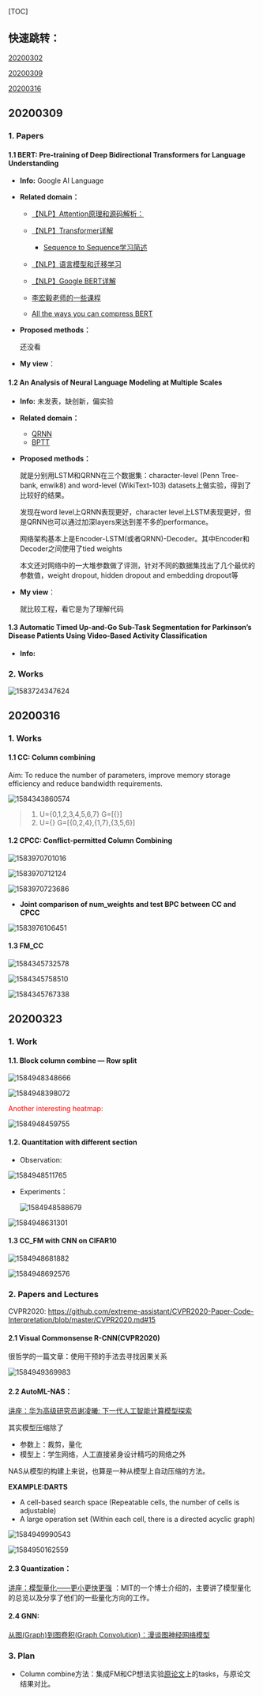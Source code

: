 [TOC]

## 快速跳转：

[20200302](#3.1)

[20200309](#3.2)

[20200316](#3.3)

## <span id="3.2">20200309</span>

### 1. Papers

#### 1.1 BERT: Pre-training of Deep Bidirectional Transformers for Language Understanding

* **Info:**
  Google AI Language
  
* **Related domain：**

  * [【NLP】Attention原理和源码解析：](https://zhuanlan.zhihu.com/p/43493999)

  * [【NLP】Transformer详解](https://zhuanlan.zhihu.com/p/44121378)
    * [Sequence to Sequence学习简述](https://www.jianshu.com/p/9bf7178279dc)

  * [【NLP】语言模型和迁移学习](https://zhuanlan.zhihu.com/p/42618178)
  * [【NLP】Google BERT详解](https://zhuanlan.zhihu.com/p/46652512)
  * [李宏毅老师的一些课程](http://speech.ee.ntu.edu.tw/~tlkagk/courses_MLSD15_2.html)
  * [All the ways you can compress BERT](http://mitchgordon.me/machine/learning/2019/11/18/all-the-ways-to-compress-BERT.html?nsukey=eHJM%2BGUiYs6qXlZDlmFREcOz2MH5BWOVeeChDwj1Yk1EyUzBERPxA4JMdFCJM%2Bifjl8UHbEGbTF6M3X2fMeG9CYeRRN55Xbezm3Z%2BDx077StqhxJkFh3e5HF7%2Feju5vfpGF99EIIVa%2BovT5V7hIUWMuQDfkXa177Dds0F5h8G0odZvGebtfVE27t9xYSYOkEAFLW4bleyUC3QtjCuFBM9w%3D%3D)

* **Proposed methods：**

  还没看

* **My view**：

#### 1.2 An Analysis of Neural Language Modeling at Multiple Scales

- **Info:**
  未发表，缺创新，偏实验

- **Related domain：**

  - [QRNN](https://blog.csdn.net/u011961856/article/details/77431869)
  - [BPTT](https://blog.csdn.net/u014038273/article/details/83042185)

- **Proposed methods：**

  就是分别用LSTM和QRNN在三个数据集：character-level (Penn Tree- bank, enwik8) and word-level (WikiText-103) datasets上做实验，得到了比较好的结果。

  发现在word level上QRNN表现更好，character level上LSTM表现更好，但是QRNN也可以通过加深layers来达到差不多的performance。

  网络架构基本上是Encoder-LSTM(或者QRNN)-Decoder。其中Encoder和Decoder之间使用了tied weights

  本文还对网络中的一大堆参数做了评测，针对不同的数据集找出了几个最优的参数值，weight dropout, hidden dropout and embedding dropout等

- **My view**：

  就比较工程，看它是为了理解代码

#### 1.3 Automatic Timed Up-and-Go Sub-Task Segmentation for Parkinson’s Disease Patients Using Video-Based Activity Classification

* **Info:**

### 2. Works

![1583724347624](202003工作记录.assets/1583724347624.png)

## 20200316

### 1. Works

#### 1.1 CC: Column combining

Aim: To reduce the number of parameters, improve memory storage efficiency and reduce bandwidth requirements.

![1584343860574](202003工作记录.assets/1584343860574.png)

>1. U={0,1,2,3,4,5,6,7}   G=[{}]
>2. U={}   G=[{0,2,4},{1,7},{3,5,6}]

#### 1.2 CPCC: Conflict-permitted Column Combining

![1583970701016](202003工作记录.assets/1583970701016.png)

![1583970712124](202003工作记录.assets/1583970712124.png)

![1583970723686](202003工作记录.assets/1583970723686.png)

* **Joint comparison of num_weights and test BPC between CC and CPCC**

![1583976106451](202003工作记录.assets/1583976106451.png)

#### 1.3 FM_CC

![1584345732578](202003工作记录.assets/1584345732578.png)

![1584345758510](202003工作记录.assets/1584345758510.png)

![1584345767338](202003工作记录.assets/1584345767338.png)

## 20200323

### 1. Work

#### 1.1. **Block column combine — Row split** 

![1584948348666](202003工作记录.assets/1584948348666.png)

![1584948398072](202003工作记录.assets/1584948398072.png)

<font color=red> Another interesting heatmap:</font>

 ![1584948459755](202003工作记录.assets/1584948459755.png)

#### 1.2. Quantitation with different section

* Observation:

![1584948511765](202003工作记录.assets/1584948511765.png)

* Experiments：

  ![1584948588679](202003工作记录.assets/1584948588679.png)

![1584948631301](202003工作记录.assets/1584948631301.png)

#### 1.3 CC_FM with CNN on CIFAR10

![1584948681882](202003工作记录.assets/1584948681882.png)

![1584948692576](202003工作记录.assets/1584948692576.png)

### 2. Papers and Lectures

CVPR2020: https://github.com/extreme-assistant/CVPR2020-Paper-Code-Interpretation/blob/master/CVPR2020.md#15

#### 2.1 Visual Commonsense R-CNN(CVPR2020)

很哲学的一篇文章：使用干预的手法去寻找因果关系

![1584949369983](202003工作记录.assets/1584949369983.png)

#### 2.2 AutoML-NAS：

[讲座：华为高级研究员谢凌曦: 下一代人工智能计算模型探索](https://mp.weixin.qq.com/s/1dGZTQYtlbhtncm5yeLLcA)

其实模型压缩除了

* 参数上：裁剪，量化
* 模型上：学生网络，人工直接紧身设计精巧的网络之外

NAS从模型的构建上来说，也算是一种从模型上自动压缩的方法。

**EXAMPLE:DARTS**

* A cell-based search space (Repeatable cells, the number of cells is adjustable)
* A large operation set (Within each cell, there is a directed acyclic graph)

![1584949990543](202003工作记录.assets/1584949990543.png)

![1584950162559](202003工作记录.assets/1584950162559.png)

#### 2.3 Quantization：

[讲座：模型量化——更小更快更强](https://b23.tv/BV19J411R7t2) ：MIT的一个博士介绍的，主要讲了模型量化的总览以及分享了他们的一些量化方向的工作。

#### 2.4 GNN:

[从图(Graph)到图卷积(Graph Convolution)：漫谈图神经网络模型](https://www.cnblogs.com/SivilTaram/p/graph_neural_network_1.html)

### **3. Plan**

* Column combine方法：集成FM和CP想法实验[原论文](https://arxiv.org/abs/1811.04770)上的tasks，与原论文结果对比。